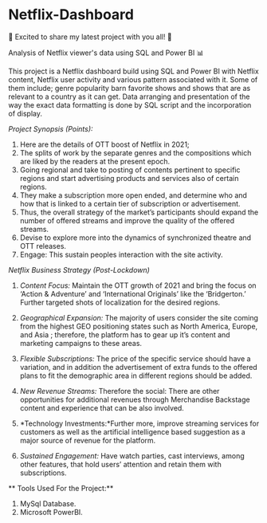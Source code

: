 # Netflix-Dashboard
🚀 Excited to share my latest project with you all! 🎉

Analysis of Netflix viewer's data using SQL and Power BI
📊

This project is a Netflix dashboard build using SQL and Power BI with Netflix content, Netflix user activity and various pattern associated with it. Some of them include; genre popularity barn favorite shows and shows that are as relevant to a country as it can get. Data arranging and presentation of the way the exact data formatting is done by SQL script and the incorporation of display.

*Project Synopsis (Points):*

1. Here are the details of OTT boost of Netflix in 2021;
2. The splits of work by the separate genres and the compositions which are liked by the readers at the present epoch.
3. Going regional and take to posting of contents pertinent to specific regions and start advertising products and services also of certain regions.
4. They make a subscription more open ended, and determine who and how that is linked to a certain tier of subscription or advertisement.
5. Thus, the overall strategy of the market’s participants should expand the number of offered streams and improve the quality of the offered streams.
6. Devise to explore more into the dynamics of synchronized theatre and OTT releases.
7. Engage: This sustain peoples interaction with the site activity.

*Netflix Business Strategy (Post-Lockdown)*

1. *Content Focus:* Maintain the OTT growth of 2021 and bring the focus on ‘Action & Adventure’ and ‘International Originals’ like the ‘Bridgerton.’ Further targeted shots of localization for the desired regions.

2. *Geographical Expansion:* The majority of users consider the site coming from the highest GEO positioning states such as North America, Europe, and Asia ; therefore, the platform has to gear up it’s content and marketing campaigns to these areas.

3. *Flexible Subscriptions:* The price of the specific service should have a variation, and in addition the advertisement of extra funds to the offered plans to fit the demographic area in different regions should be added.

4. *New Revenue Streams:* Therefore the social: There are other opportunities for additional revenues through Merchandise Backstage content and experience that can be also involved.

5. *Technology Investments:*Further more, improve streaming services for customers as well as the artificial intelligence based suggestion as a major source of revenue for the platform.

6. *Sustained Engagement:* Have watch parties, cast interviews, among other features, that hold users’ attention and retain them with subscriptions.

** Tools Used For the Project:**

1. MySql Database.
2. Microsoft PowerBI.
